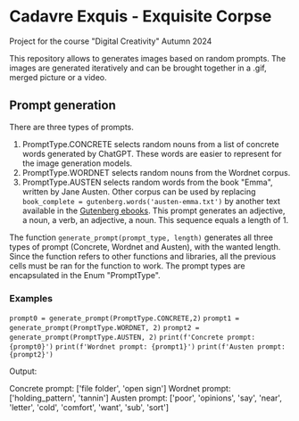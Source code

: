 # Cadavre Exquis - Exquisite Corpse
Project for the course "Digital Creativity"
Autumn 2024

This repository allows to generates images based on random prompts. The images are generated iteratively and can be brought together in a .gif, merged picture or a video.

## Prompt generation
There are three types of prompts.
1. PromptType.CONCRETE selects random nouns from a list of concrete words generated by ChatGPT. These words are easier to represent for the image generation models.
2. PromptType.WORDNET selects random nouns from the Wordnet corpus.
3. PromptType.AUSTEN selects random words from the book "Emma", written by Jane Austen. Other corpus can be used by replacing `book_complete = gutenberg.words('austen-emma.txt')` by another text available in the [Gutenberg ebooks](https://www.gutenberg.org/). This prompt generates an adjective, a noun, a verb, an adjective, a noun. This sequence equals a length of 1.


The function `generate_prompt(prompt_type, length)` generates all three types of prompt (Concrete, Wordnet and Austen), with the wanted length. Since the function refers to other functions and libraries, all the previous cells must be ran for the function to work. The prompt types are encapsulated in the Enum "PromptType".


### Examples
`prompt0 = generate_prompt(PromptType.CONCRETE,2)`
`prompt1 = generate_prompt(PromptType.WORDNET, 2)`
`prompt2 = generate_prompt(PromptType.AUSTEN, 2)`
`print(f'Concrete prompt: {prompt0}')`
`print(f'Wordnet prompt: {prompt1}')`
`print(f'Austen prompt: {prompt2}')`

Output:

Concrete prompt: ['file folder', 'open sign']
Wordnet prompt: ['holding_pattern', 'tannin']
Austen prompt: ['poor', 'opinions', 'say', 'near', 'letter', 'cold', 'comfort', 'want', 'sub', 'sort']



